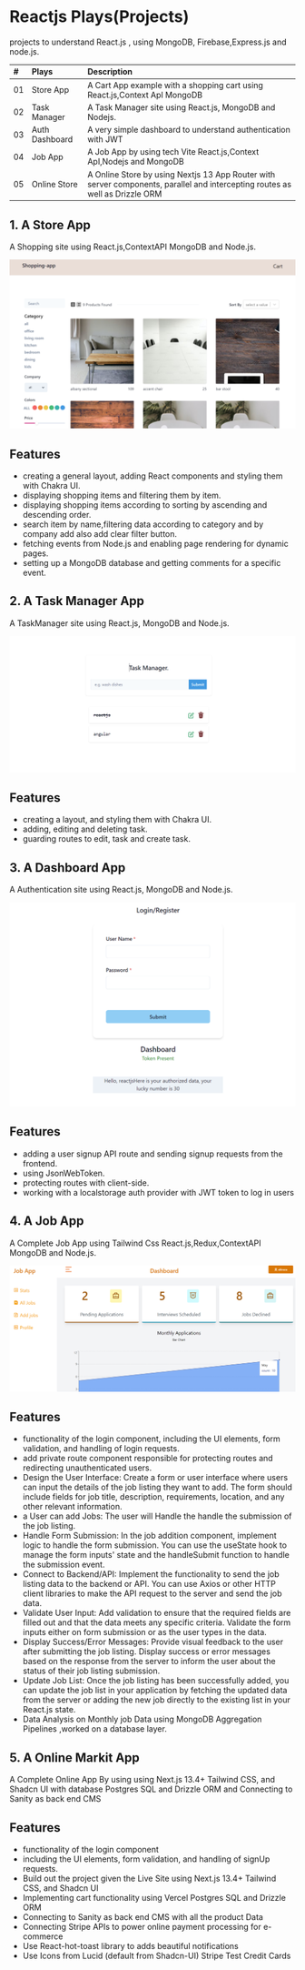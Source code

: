 # Reactjs Plays(Projects)

projects to understand React.js , using MongoDB, Firebase,Express.js and node.js.

| #   | Plays          | Description                                                                                                                  |
| :-- | :------------- | :--------------------------------------------------------------------------------------------------------------------------- |
| 01  | Store App      | A Cart App example with a shopping cart using React.js,Context ApI MongoDB                                                   |
| 02  | Task Manager   | A Task Manager site using React.js, MongoDB and Nodejs.                                                                      |
| 03  | Auth Dashboard | A very simple dashboard to understand authentication with JWT                                                                |
| 04  | Job App        | A Job App by using tech Vite React.js,Context ApI,Nodejs and MongoDB                                                         |
| 05  | Online Store   | A Online Store by using Nextjs 13 App Router with server components, parallel and intercepting routes as well as Drizzle ORM |

<!-- |02| |  | -->

## 1. A Store App

A Shopping site using React.js,ContextAPI MongoDB and Node.js.

![App Screenshot](store_app/shop_app.png)

## Features

- creating a general layout, adding React components and styling them with Chakra UI.
- displaying shopping items and filtering them by item.
- displaying shopping items according to sorting by ascending and descending order.
- search item by name,filtering data according to category and by company add also add clear filter button.
- fetching events from Node.js and enabling page rendering for dynamic pages.
- setting up a MongoDB database and getting comments for a specific event.

## 2. A Task Manager App

A TaskManager site using React.js, MongoDB and Node.js.

![App Screenshot](task_manager/task_manager.png)

## Features

- creating a layout, and styling them with Chakra UI.
- adding, editing and deleting task.
- guarding routes to edit, task and create task.

## 3. A Dashboard App

A Authentication site using React.js, MongoDB and Node.js.

![App Screenshot](dashboard/auth.png)

## Features

- adding a user signup API route and sending signup requests from the frontend.
- using JsonWebToken.
- protecting routes with client-side.
- working with a localstorage auth provider with JWT token to log in users

## 4. A Job App

A Complete Job App using Tailwind Css React.js,Redux,ContextAPI MongoDB and Node.js.

![App Screenshot](job_app/board.png)



## Features

- functionality of the login component, including the UI elements, form validation, and handling of login requests.
- add private route component responsible for protecting routes and redirecting unauthenticated users.
- Design the User Interface: Create a form or user interface where users can input the details of the job listing they want to add. The form should include fields for job title, description, requirements, location, and any other relevant information.
- a User can add Jobs: The user will Handle the handle the submission of the job listing.
- Handle Form Submission: In the job addition component, implement logic to handle the form submission. You can use the useState hook to manage the form inputs' state and the handleSubmit function to handle the submission event.
- Connect to Backend/API: Implement the functionality to send the job listing data to the backend or API. You can use Axios or other HTTP client libraries to make the API request to the server and send the job data.
- Validate User Input: Add validation to ensure that the required fields are filled out and that the data meets any specific criteria. Validate the form inputs either on form submission or as the user types in the data.
- Display Success/Error Messages: Provide visual feedback to the user after submitting the job listing. Display success or error messages based on the response from the server to inform the user about the status of their job listing submission.
- Update Job List: Once the job listing has been successfully added, you can update the job list in your application by fetching the updated data from the server or adding the new job directly to the existing list in your React.js state.
- Data Analysis on Monthly job Data using MongoDB Aggregation Pipelines ,worked on a database layer.

## 5. A Online Markit App

A Complete Online App By using using Next.js 13.4+ Tailwind CSS, and Shadcn UI with database Postgres SQL and Drizzle ORM and Connecting to Sanity as back end CMS

## Features

- functionality of the login component
- including the UI elements, form validation, and handling of signUp requests.
- Build out the project given the Live Site using Next.js 13.4+ Tailwind CSS, and Shadcn UI
- Implementing cart functionality using Vercel Postgres SQL and Drizzle ORM
- Connecting to Sanity as back end CMS with all the product Data
- Connecting Stripe APIs to power online payment processing for e-commerce
- Use React-hot-toast library to adds beautiful notifications
- Use Icons from Lucid (default from Shadcn-UI)
  Stripe Test Credit Cards

